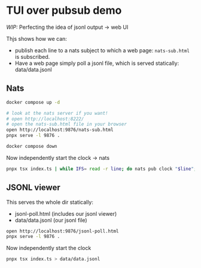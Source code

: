 # TUI over pubsub demo

*WIP:* Perfecting the idea of jsonl output -> web UI

Thjs shows how we can:

- publish each line to a nats subject to which a web page: `nats-sub.html` is subscribed.
- Have a web page simply poll a jsonl file, which is served statically: data/data.jsonl

## Nats

```bash
docker compose up -d

# look at the nats server if you want!
# open http://localhost:8222/
# open the nats-sub.html file in your browser
open http://localhost:9876/nats-sub.html
pnpx serve -l 9876 .

docker compose down

```

Now independently start the clock -> nats

```bash
pnpx tsx index.ts | while IFS= read -r line; do nats pub clock "$line"; done
```

## JSONL viewer

This serves the whole dir statically:

- jsonl-poll.html (includes our jsonl viewer)
- data/data.jsonl (our jsonl file)

```bash
open http://localhost:9876/jsonl-poll.html
pnpx serve -l 9876 .
```

Now independently start the clock

```bash
pnpx tsx index.ts > data/data.jsonl
```
